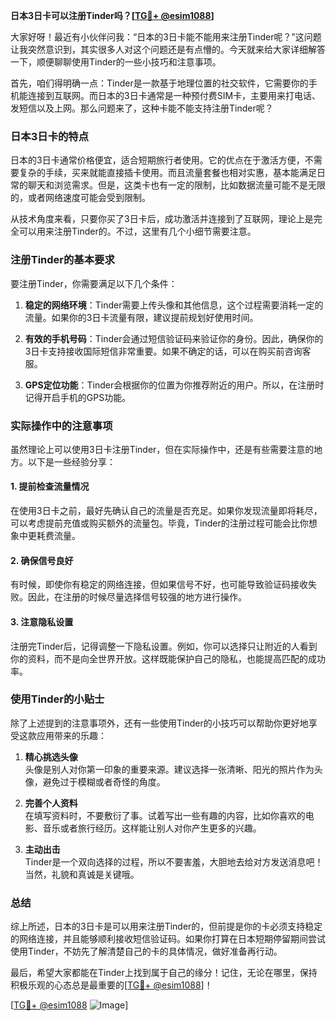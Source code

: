 **日本3日卡可以注册Tinder吗？[[TG💪+ @esim1088](https://t.me/s/esim1088)]**

大家好呀！最近有小伙伴问我：“日本的3日卡能不能用来注册Tinder呢？”这问题让我突然意识到，其实很多人对这个问题还是有点懵的。今天就来给大家详细解答一下，顺便聊聊使用Tinder的一些小技巧和注意事项。

首先，咱们得明确一点：Tinder是一款基于地理位置的社交软件，它需要你的手机能连接到互联网。而日本的3日卡通常是一种预付费SIM卡，主要用来打电话、发短信以及上网。那么问题来了，这种卡能不能支持注册Tinder呢？

### 日本3日卡的特点

日本的3日卡通常价格便宜，适合短期旅行者使用。它的优点在于激活方便，不需要复杂的手续，买来就能直接插卡使用。而且流量套餐也相对实惠，基本能满足日常的聊天和浏览需求。但是，这类卡也有一定的限制，比如数据流量可能不是无限的，或者网络速度可能会受到限制。

从技术角度来看，只要你买了3日卡后，成功激活并连接到了互联网，理论上是完全可以用来注册Tinder的。不过，这里有几个小细节需要注意。

### 注册Tinder的基本要求

要注册Tinder，你需要满足以下几个条件：

1. **稳定的网络环境**：Tinder需要上传头像和其他信息，这个过程需要消耗一定的流量。如果你的3日卡流量有限，建议提前规划好使用时间。
   
2. **有效的手机号码**：Tinder会通过短信验证码来验证你的身份。因此，确保你的3日卡支持接收国际短信非常重要。如果不确定的话，可以在购买前咨询客服。

3. **GPS定位功能**：Tinder会根据你的位置为你推荐附近的用户。所以，在注册时记得开启手机的GPS功能。

### 实际操作中的注意事项

虽然理论上可以使用3日卡注册Tinder，但在实际操作中，还是有些需要注意的地方。以下是一些经验分享：

#### 1. 提前检查流量情况
在使用3日卡之前，最好先确认自己的流量是否充足。如果你发现流量即将耗尽，可以考虑提前充值或购买额外的流量包。毕竟，Tinder的注册过程可能会比你想象中更耗费流量。

#### 2. 确保信号良好
有时候，即使你有稳定的网络连接，但如果信号不好，也可能导致验证码接收失败。因此，在注册的时候尽量选择信号较强的地方进行操作。

#### 3. 注意隐私设置
注册完Tinder后，记得调整一下隐私设置。例如，你可以选择只让附近的人看到你的资料，而不是向全世界开放。这样既能保护自己的隐私，也能提高匹配的成功率。

### 使用Tinder的小贴士

除了上述提到的注意事项外，还有一些使用Tinder的小技巧可以帮助你更好地享受这款应用带来的乐趣：

1. **精心挑选头像**  
   头像是别人对你第一印象的重要来源。建议选择一张清晰、阳光的照片作为头像，避免过于模糊或者奇怪的角度。

2. **完善个人资料**  
   在填写资料时，不要敷衍了事。试着写出一些有趣的内容，比如你喜欢的电影、音乐或者旅行经历。这样能让别人对你产生更多的兴趣。

3. **主动出击**  
   Tinder是一个双向选择的过程，所以不要害羞，大胆地去给对方发送消息吧！当然，礼貌和真诚是关键哦。

### 总结

综上所述，日本的3日卡是可以用来注册Tinder的，但前提是你的卡必须支持稳定的网络连接，并且能够顺利接收短信验证码。如果你打算在日本短期停留期间尝试使用Tinder，不妨先了解清楚自己的卡的具体情况，做好准备再行动。

最后，希望大家都能在Tinder上找到属于自己的缘分！记住，无论在哪里，保持积极乐观的心态总是最重要的[[TG💪+ @esim1088](https://t.me/s/esim1088)]！

[[TG💪+ @esim1088](https://t.me/s/esim1088) ![Image](https://i.postimg.cc/4NQfJmqS/Snipaste-2025-05-13-00-14-12.png)]